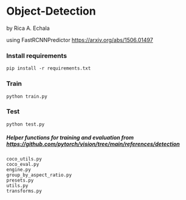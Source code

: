 # Object-Detection
by Rica A. Echala

using FastRCNNPredictor
https://arxiv.org/abs/1506.01497

### Install requirements

```
pip install -r requirements.txt
```
### Train

```
python train.py
```
### Test

```
python test.py
```

##### Helper functions for training and evaluation from https://github.com/pytorch/vision/tree/main/references/detection

```
coco_utils.py
coco_eval.py
engine.py
group_by_aspect_ratio.py
presets.py
utils.py
transforms.py
```
